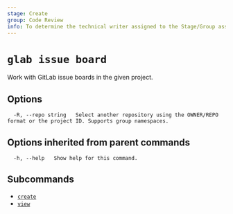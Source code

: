 ```yaml
---
stage: Create
group: Code Review
info: To determine the technical writer assigned to the Stage/Group associated with this page, see https://about.gitlab.com/handbook/product/ux/technical-writing/#assignments
---
```


<!--
This documentation is auto generated by a script.
Please do not edit this file directly. Run `make gen-docs` instead.
-->

# `glab issue board`

Work with GitLab issue boards in the given project.

## Options

```plaintext
  -R, --repo string   Select another repository using the OWNER/REPO format or the project ID. Supports group namespaces.
```

## Options inherited from parent commands

```plaintext
  -h, --help   Show help for this command.
```

## Subcommands

- [`create`](create.md)
- [`view`](view.md)
